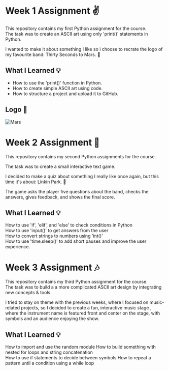 # Week 1 Assignment ✌️
This repository contains my first Python assignment for the course.  
The task was to create an ASCII art using only 'print()' statements in Python.

I wanted to make it about something I like so i choose to recrate the logo of my favourite band: Thirty Seconds to Mars. 🎸

## What I Learned 💡

- How to use the 'print()' function in Python.  
- How to create simple ASCII art using code.  
- How to structure a project and upload it to GitHub.

## Logo 🤘
![Mars](https://github.com/user-attachments/assets/40d04008-a0ee-4a21-9c4f-d03458afc853)


# Week 2 Assignment 🎤 

This repository contains my second Python assignments for the course. 

The task was to create a small interactive text game. 

I decided to make a quiz about something I really like once again, but this time it's about: Linkin Park. 🤘 

The game asks the player five questions about the band, checks the answers, gives feedback, and shows the final score. 

## What I Learned 💡 

How to use 'if', 'elif', and 'else' to check conditions in Python  
How to use 'input()' to get answers from the user  
How to convert strings to numbers using 'int()'  
How to use 'time.sleep()' to add short pauses and improve the user experience. 


# Week 3 Assignment 🎶

This repository contains my third Python assignment for the course.  
The task was to build a a more complicated ASCII art design by integrating new concepts & tools.

I tried to stay on theme with the previous weeks, where I focused on music-related projects, so I decided to create a fun, interactive music stage , where the instrument name is featured front and center on the stage, with symbols and an audience enjoying the show.


## What I Learned 💡

How to import and use the random module
How to build something with nested for loops and string concatenation  
How to use if statements to decide between symbols 
How to repeat a pattern until a condition using a while loop  
